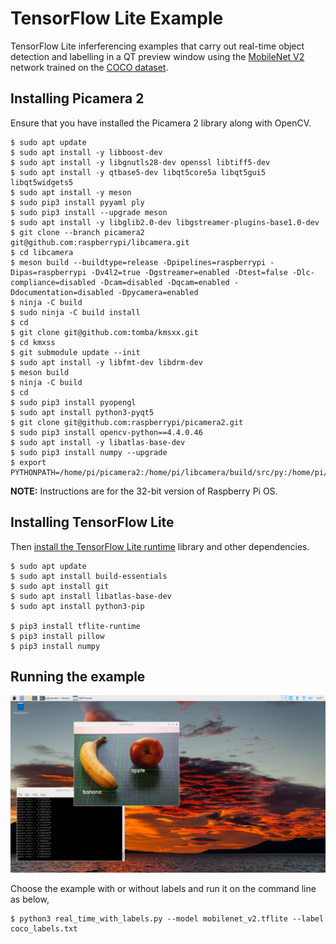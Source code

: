 # TensorFlow Lite Example

TensorFlow Lite inferferencing examples that carry out real-time object detection and labelling in a QT preview window using the [MobileNet V2](https://arxiv.org/abs/1801.04381) network trained on the [COCO dataset](https://cocodataset.org/#home).

## Installing Picamera 2

Ensure that you have installed the Picamera 2 library along with OpenCV. 

```
$ sudo apt update
$ sudo apt install -y libboost-dev
$ sudo apt install -y libgnutls28-dev openssl libtiff5-dev
$ sudo apt install -y qtbase5-dev libqt5core5a libqt5gui5 libqt5widgets5
$ sudo apt install -y meson
$ sudo pip3 install pyyaml ply
$ sudo pip3 install --upgrade meson
$ sudo apt install -y libglib2.0-dev libgstreamer-plugins-base1.0-dev
$ git clone --branch picamera2 git@github.com:raspberrypi/libcamera.git
$ cd libcamera
$ meson build --buildtype=release -Dpipelines=raspberrypi -Dipas=raspberrypi -Dv4l2=true -Dgstreamer=enabled -Dtest=false -Dlc-compliance=disabled -Dcam=disabled -Dqcam=enabled -Ddocumentation=disabled -Dpycamera=enabled
$ ninja -C build 
$ sudo ninja -C build install
$ cd
$ git clone git@github.com:tomba/kmsxx.git
$ cd kmxss
$ git submodule update --init
$ sudo apt install -y libfmt-dev libdrm-dev
$ meson build
$ ninja -C build
$ cd
$ sudo pip3 install pyopengl
$ sudo apt install python3-pyqt5
$ git clone git@github.com:raspberrypi/picamera2.git
$ sudo pip3 install opencv-python==4.4.0.46
$ sudo apt install -y libatlas-base-dev
$ sudo pip3 install numpy --upgrade
$ export PYTHONPATH=/home/pi/picamera2:/home/pi/libcamera/build/src/py:/home/pi/kmsxx/build/py
```

**NOTE:** Instructions are for the 32-bit version of Raspberry Pi OS.

## Installing TensorFlow Lite

Then [install the TensorFlow Lite runtime](https://www.tensorflow.org/lite/guide/python) library and other dependencies.

```
$ sudo apt update
$ sudo apt install build-essentials
$ sudo apt install git
$ sudo apt install libatlas-base-dev
$ sudo apt install python3-pip

$ pip3 install tflite-runtime
$ pip3 install pillow
$ pip3 install numpy
```

## Running the example

![Screenshot of the example running on the desktop](images/screenshot.png)

Choose the example with or without labels and run it on the command line as below,

```
$ python3 real_time_with_labels.py --model mobilenet_v2.tflite --label coco_labels.txt
```